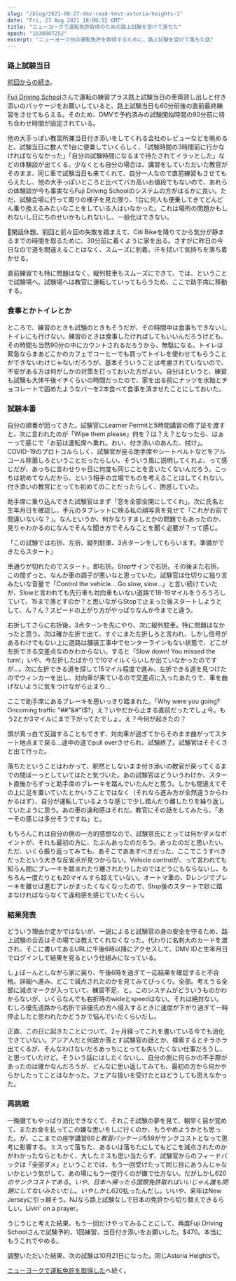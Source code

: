 ```yaml
---
slug: "/blog/2021-08-27-dmv-road-test-astoria-heights-1"
date: "Fri, 27 Aug 2021 18:00:52 GMT"
title: "ニューヨークで運転免許取得のための路上試験を受けて落ちた"
epoch: "1630087252"
excerpt: "ニューヨーク州の運転免許を取得するために、路上試験を受けて落ちた話"
---
```


### 路上試験当日

[前回からの続き](/blog/2021-08-26-driving-lessons-in-nyc)。

[Fuji Driving School](https://www.fujidriving.com/)さんで運転の練習プラス路上試験当日の車両貸し出しと付き添いのパッケージをお願いしていると、路上試験当日も60分前後の直前最終練習をさせてもらえる。そのため、DMVで予約済みの試験開始時間の90分前に待ち合わせ時間が設定されている。

他の大手っぽい教習所兼当日付き添いをしてくれる会社のレビューなどを眺めると、試験当日に数人で1台に便乗していくらしく、「試験時間の3時間前に行かなければならなかった」「自分の試験時間になるまで待たされてイラッとした」などの体験談が出てくる。少なくとも自分の場合は、講習をしていただいた教官がそのまま、同じ車で試験当日も来てくれて、自分一人なので直前練習もさせてもらえたし、他の大手っぽいところと比べてバカ高いお値段でもないので、あれらの体験談が今も事実ならFuji Driving Schoolのシステムの方がはるかに良い。ただ、試験会場に行って周りの様子を見た限り、1台に何人も便乗してきてどんどん乗り換えるみたいなことをしている人はいなかった。これは場所の問題かもしれないし日にちのせいかもしれないし、一般化はできない。

閑話休題。前回と前々回の失敗を踏まえて、Citi Bikeを降りてから気分が静まるまでの時間を取るために、30分前に着くように家を出る。さすがに昨日の今日なので道を間違えることはなく、スムーズに到着。汗を拭いて気持ちを落ち着かせる。

直前練習でも特に問題はなく、縦列駐車もスムーズにできて、では、ということで試験場へ。試験場へは教官に運転していってもらうため、ここで助手席に移動する。

### 食事とかトイレとか

ところで、練習のときも試験のときもそうだが、その時間中は食事もできないしトイレにも行けない。練習のときは食事したければしてもいいんだろうけども、その時間も当然90分の中にカウントされるだろうから、無駄になる。トイレは緊急ならまあどこかのカフェでコーヒーでも買ってトイレを使わせてもらうことができないわけじゃないだろうが、基本そういうことは考慮されていないので、不安がある方は何がしかの対策を打っておいた方がよい。自分はというと、練習も試験も大体午後イチくらいの時間だったので、家を出る前にナッツを水飴とチョコレートで固めたようなバーを2本食べて食事を済ませたことにしておいた。

### 試験本番

自分の順番が回ってきた。試験官にLearner Permitと5時間講習の修了証を渡すと、次に言われたのが「Wipe them please」何を？は？え？となったら、はぁーって感じで「お前は運転席へ乗れ。おい、付き添いのあんた、拭け」。COVID-19のプロトコルらしく、試験官が座る助手席やシートベルトなどをアルコール除菌しろということだったらしい。そういう風に説明してくれよ、って感じだが、あっちに言わせりゃ日に何度も同じことを言いたくないんだろう。こっちは初めてなんだから、という相手の立場でものを考えることはしてくれない。付き添いの教官にとっても初めてのことだったらしく、困惑していた。

助手席に乗り込んできた試験官はまず「窓を全部全開にしてくれ」。次に氏名と生年月日を確認し、手元のタブレットに映る私の顔写真を見せて「これがお前で間違いないな？」。なんというか、何かなりすましとかの問題でもあったのか、見りゃわかるのになんでそんな聞き方でそんなことを聞く必要が？って感じ。

「この試験では右折、左折、縦列駐車、3点ターンをしてもらいます。準備ができたらスタート」

車通りが切れたのでスタート。即右折。Stopサインで右折。その後また右折。この間ずっと、なんか車の調子が悪いなと思っていた。試験官は仕切りに独り言みたいな音量で「Control the vehicle... Go slow, slow...」と言い続けていたが、Slowと言われても先行車も対向車もいない道路で18-19マイルをうろうろしていて、15まで落とすのか？と思いながらStopで止まった後スタートしようとして、ん？ん？スピードの上がり方がやっぱりなんか今までと違う。

右折してさらに右折後、3点ターンを先にやり、次に縦列駐車。特に問題はなかったと思う。次は確か左折で出て、すぐにまた左折しろと言われ、しかし信号があるわけでもない上に道路は舗装工事中でセンターラインもない状態で、どこが左折できる交差点なのかわからない。すると「Slow down! You missed the turn!」いや、今左折したばかりで10マイルくらいしか出ていなかったのですが...。次に左折できる道を探して15マイル程度で進み、左折できる道を見つけたのでウィンカーを出し、対向車が来ているので交差点に入ったあたりで、車を曲げないように気をつけながら止まり...

ここで助手席にあるブレーキを思いっきり踏まれた。「Why were you going? Oncoming traffic "##"&#"($?」え？いやだから止まる直前だったでしょ今。もう2とか3マイルにまで下がってたでしょ。え？今何が起きたの？

頭が真っ白で反論することもできず、対向車が過ぎてからそのまま曲がってスタート地点まで戻る...途中の道でpull overさせられ、試験終了。試験官はそそくさと出て行った。

落ちたということはわかって、釈然としないまま付き添いの教官が戻ってくるまでの間ぼーっとしていてはたと気づいた。あの試験官はどういうわけか、スタート直後からずっと助手席のブレーキを踏んでいたんだと思う。しかも間違えてその上に足を置いていたとかいうことではなく（それなら進み方が全然違うからわかるはず）、自分が運転しているような感じで少し踏んだり離したりを繰り返していたように思う。あの車の違和感はそれだ。教官にその話をしてみたら、「あーその感じは多分そうですね」と。

もちろんこれは自分の側の一方的感想なので、試験官氏にとっては何かダメなポイントが、それも最初の方に、たぶんあったのだろう。あったのだと思いたい。ただ、いくら振り返ってみても、あそこでああすべきだった、ここでこうすべきだったという大きな反省点が見つからない。Vehicle controlが、って言われても知らん間にブレーキを踏まれたり離されたりしたのではどうにもならないし、もちろん一度たりとも20マイルすら超えていない。オートマ車の、Dレンジでブレーキを離せば進むアレがまったくなくなったので、Stop後のスタートで妙に踏まなければならなくて違和感を感じていたくらい。

### 結果発表

どういう理由か定かではないが、一説によると試験官の身の安全を守るため、路上試験の合否はその場では教えてくれなくなった。代わりに名刺大のカードを渡され、そこに書いてあるURLに午後6時以降にアクセスして、DMV IDと生年月日でログインして結果を見るという仕組みになっている。

しょぼーんとしながら家に戻り、午後6時を過ぎて一応結果を確認すると不合格。詳細へ進み、どこで減点されたのかを見てみてびっくり。全部。考えうる全部に減点マークが入っていて、練習不足、と。このシステムがどういうものかわからないが、いくらなんでも右折時のwideとspeedはない。それは絶対ない。むしろ優先道路から右折で非優先の方へ侵入するときに速度が下がり過ぎて一時停止したと思われたかどうかで悩んでいたくらいだし。

正直、この日に起きたことについて、2ヶ月経ってこれを書いている今でも消化できていない。アジア人だと何故か落とす試験官の話とか、検索するとチラホラ出てくるが、そんなわけないだろあっちにとっても失いたくない仕事だろうし、と思っていたけど。そういう話にはしたくないし、自分の側に何らかの不手際があったのは確かなんだろうが、どんなに思い返してみても、最初の方から何かやらかしたってことはなかった。フェアな扱いを受けたとはどうしても思えなかった。

### 再挑戦

一晩寝てもやっぱり消化できなくて、それこそ試験の夢を見て、朝早く目が覚めて、またお金を払ってこの嫌な思いをしに行くのか、もうやめようかとも思った。が、ここまでの座学講習$60と教習パッケージ$559がサンクコストとなって思考に影響する。ミスって落ちた、あるいは落ちたにしてもどこを減点されたのかがわかったならともかく、大したミスも思い当たらず、試験官からのフィードバックは「全部ダメ」ということでは、もう一回受けたって同じ目にあうんじゃないかという気がして、あの場にもう一度行くのが嫌で仕方ない。だがしかし$620のサンクコストである。いや、日本へ帰ったら国際免許取ればいいじゃん誰も問題にしてないみたいだし。いやしかし$620払ったんだし。いいや、来年はNew Jerseyに引っ越そう。NJなら路上試験なしで日本の免許から切り替えできるらしい。Livin' on a prayer。

うじうじと考えた結果、もう一回だけやってみることにして、再度Fuji Driving Schoolさんで試験予約、1回練習、当日付き添いをお願いした。$470。本当にもうこれでやめる。

調整いただいた結果、次の試験は10月21日になった。同じAstoria Heightsで。

[ニューヨークで運転免許を取得した](/blog/2021-10-21-dmv-road-test-astoria-heights-2)へ続く。